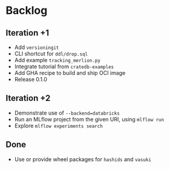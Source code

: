 # Backlog

## Iteration +1
- Add `versioningit`
- CLI shortcut for `ddl/drop.sql`
- Add example `tracking_merlion.py`
- Integrate tutorial from `cratedb-examples`
- Add GHA recipe to build and ship OCI image
- Release 0.1.0

## Iteration +2
- Demonstrate use of `--backend=databricks`
- Run an MLflow project from the given URI, using `mlflow run`
- Explore `mlflow experiments search`

## Done
- Use or provide wheel packages for `hashids` and `vasuki`
